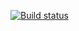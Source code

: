 [![Build status](https://ci.appveyor.com/api/projects/status/7s9q1vhxxtcju6ih?svg=true)](https://ci.appveyor.com/project/Eslinda/aqa-2-1-api-ci)